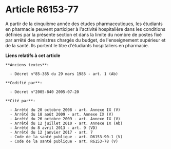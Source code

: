 # Article R6153-77

A partir de la cinquième année des études pharmaceutiques, les étudiants en pharmacie peuvent participer à l'activité
hospitalière dans les conditions définies par la présente section et dans la limite du nombre de postes fixé par arrêté des
ministres chargés du budget, de l'enseignement supérieur et de la santé. Ils portent le titre d'étudiants hospitaliers en
pharmacie.

**Liens relatifs à cet article**

	**Anciens textes**:

	  - Décret n°85-385 du 29 mars 1985 - art. 1 (Ab)

	**Codifié par**:

	  - Décret n°2005-840 2005-07-20

	**Cité par**:

	  - Arrêté du 20 octobre 2008 - art. Annexe IX (V)
	  - Arrêté du 18 août 2009 - art. Annexe IX (V)
	  - Arrêté du 26 octobre 2009 - art. Annexe IX (V)
	  - Arrêté du 12 juillet 2010 - art. Annexe IX (Ab)
	  - Arrêté du 8 avril 2013 - art. 9 (VD)
	  - Arrêté du 12 janvier 2017 - art. 7
	  - Code de la santé publique - art. D6153-90-1 (V)
	  - Code de la santé publique - art. R6153-78 (V)
